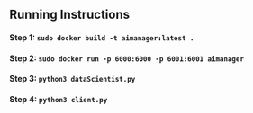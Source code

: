 ## Running Instructions
#### Step 1: `sudo docker build -t aimanager:latest . `
#### Step 2: `sudo docker run -p 6000:6000 -p 6001:6001 aimanager`
#### Step 3: `python3 dataScientist.py`
#### Step 4: `python3 client.py`
